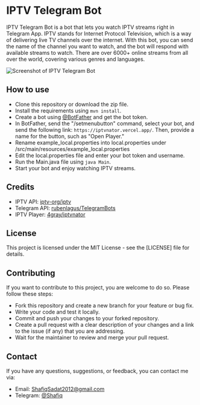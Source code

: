 # IPTV Telegram Bot

IPTV Telegram Bot is a bot that lets you watch IPTV streams right in Telegram App. IPTV stands for Internet Protocol Television, which is a way of delivering live TV channels over the internet. With this bot, you can send the name of the channel you want to watch, and the bot will respond with available streams to watch. There are over 6000+ online streams from all over the world, covering various genres and languages.

![Screenshot of IPTV Telegram Bot](https://i.imgur.com/XVsp1Nd.png)

## How to use

- Clone this repository or download the zip file.
- Install the requirements using `mvn install`.
- Create a bot using [@BotFather](https://t.me/BotFather) and get the bot token.
- In BotFather, send the "/setmenubutton" command, select your bot, and send the following link: ```https://iptvnator.vercel.app/```. Then, provide a name for the button, such as "Open Player."
- Rename example_local.properties into local.properties under /src/main/resources/example_local.properties
- Edit the local.properties file and enter your bot token and username.
- Run the Main.java file using `java Main`.
- Start your bot and enjoy watching IPTV streams.

## Credits

- IPTV API: [iptv-org/iptv](https://github.com/iptv-org/iptv)
- Telegram API: [rubenlagus/TelegramBots](https://github.com/rubenlagus/TelegramBots)
- IPTV Player: [4gray/iptvnator](https://github.com/4gray/iptvnator)

## License

This project is licensed under the MIT License - see the [LICENSE] file for details.

## Contributing

If you want to contribute to this project, you are welcome to do so. Please follow these steps:

- Fork this repository and create a new branch for your feature or bug fix.
- Write your code and test it locally.
- Commit and push your changes to your forked repository.
- Create a pull request with a clear description of your changes and a link to the issue (if any) that you are addressing.
- Wait for the maintainer to review and merge your pull request.

## Contact

If you have any questions, suggestions, or feedback, you can contact me via:

- Email: ShafiqSadat2012@gmail.com
- Telegram: [@Shafiq](https://t.me/Shafiq)
